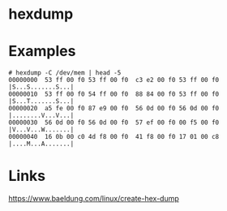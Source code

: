 # hexdump

# Examples

```
# hexdump -C /dev/mem | head -5
00000000  53 ff 00 f0 53 ff 00 f0  c3 e2 00 f0 53 ff 00 f0  |S...S.......S...|
00000010  53 ff 00 f0 54 ff 00 f0  88 84 00 f0 53 ff 00 f0  |S...T.......S...|
00000020  a5 fe 00 f0 87 e9 00 f0  56 0d 00 f0 56 0d 00 f0  |........V...V...|
00000030  56 0d 00 f0 56 0d 00 f0  57 ef 00 f0 00 f5 00 f0  |V...V...W.......|
00000040  16 0b 00 c0 4d f8 00 f0  41 f8 00 f0 17 01 00 c8  |....M...A.......|
```

# Links

https://www.baeldung.com/linux/create-hex-dump

